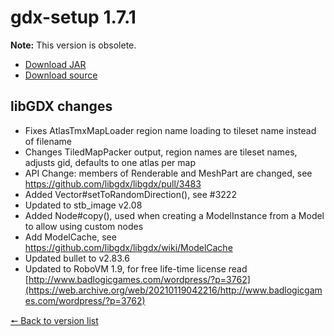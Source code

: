 # gdx-setup 1.7.1

**Note:** This version is obsolete.

* [Download JAR](https://github.com/JavaCakeGames/gdx-setup-archive/raw/main/gdx-setup_1.7.1.jar)
* [Download source](https://github.com/JavaCakeGames/gdx-setup-archive/raw/main/sources/gdx-setup_1.7.1.zip)

## libGDX changes

- Fixes AtlasTmxMapLoader region name loading to tileset name instead of filename
- Changes TiledMapPacker output, region names are tileset names, adjusts gid, defaults to one atlas per map
- API Change: members of Renderable and MeshPart are changed, see https://github.com/libgdx/libgdx/pull/3483
- Added Vector#setToRandomDirection(), see #3222
- Updated to stb_image v2.08
- Added Node#copy(), used when creating a ModelInstance from a Model to allow using custom nodes
- Add ModelCache, see https://github.com/libgdx/libgdx/wiki/ModelCache
- Updated bullet to v2.83.6
- Updated to RoboVM 1.9, for free life-time license read [http://www.badlogicgames.com/wordpress/?p=3762](https://web.archive.org/web/20210119042216/http://www.badlogicgames.com/wordpress/?p=3762)

[🠔 Back to version list](https://javacakegames.github.io/gdx-setup-archive/)
